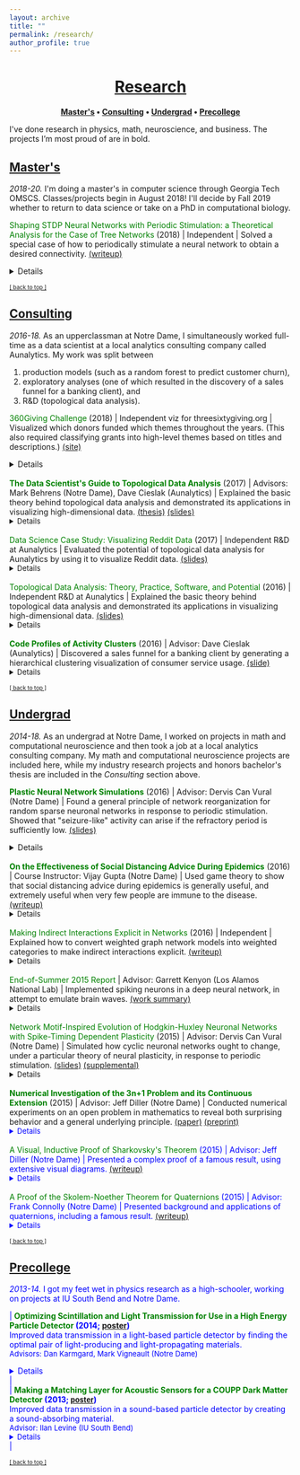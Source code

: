 ```yaml
---
layout: archive
title: ""
permalink: /research/
author_profile: true
--- 
```


# [<center>Research</center>](#top)

<center><b><font color="blue"><a href="http://www.jpskycak.com/research/#masters">Master's</a></font> • <font color="blue"><a href="http://www.jpskycak.com/research/#consulting">Consulting</a></font> • <font color="blue"><a href="http://www.jpskycak.com/research/#undergrad">Undergrad</a></font> • <font color="blue"><a href="http://www.jpskycak.com/research/#precollege">Precollege</a></font></b></center>

I've done research in physics, math, neuroscience, and business. The projects I’m most proud of are in bold.

## [Master's](#masters)

<i>2018-20.</i> I'm doing a master's in computer science through Georgia Tech OMSCS. Classes/projects begin in August 2018! I'll decide by Fall 2019 whether to return to data science or take on a PhD in computational biology.  

<font color="green">Shaping STDP Neural Networks with Periodic Stimulation: a Theoretical Analysis for the Case of Tree Networks</font> (2018) | Independent | Solved a special case of how to periodically stimulate a neural network to obtain a desired connectivity. <font color="blue"><a href="https://jpskycak.github.io/files/jpskycak-shaping_stdp_neural_networks_with_periodic_stimulation.pdf">(writeup)</a></font><font size="2"><details><i>more info coming soon!</i></details></font>  

<font size="1" color="blue"><a href="http://www.jpskycak.com/research/#top">[ back to top ]</a></font>

## [Consulting](#consulting)

<i>2016-18.</i> As an upperclassman at Notre Dame, I simultaneously worked full-time as a data scientist at a local analytics consulting company called Aunalytics. My work was split between
1. production models (such as a random forest to predict customer churn),
2. exploratory analyses (one of which resulted in the discovery of a sales funnel for a banking client), and
3. R&D (topological data analysis).  

<font color="green">360Giving Challenge</font> (2018) | Independent viz for threesixtygiving.org | Visualized which donors funded which themes throughout the years. (This also required classifying grants into high-level themes based on titles and descriptions.) <font color="blue"><a href="https://jpskycak.github.io/360Giving-Challenge">(site)</a></font><font size="2"><details><i>more info coming soon!</i></details></font>  
<b><font color="green">The Data Scientist's Guide to Topological Data Analysis</font></b> (2017) | Advisors: Mark Behrens (Notre Dame), Dave Cieslak (Aunalytics) | Explained the basic theory behind topological data analysis and demonstrated its applications in visualizing high-dimensional data. <font color="blue"><a href="https://jpskycak.github.io/files/skycak-nd-tdathesis.pdf">(thesis)</a></font> <font color="blue"><a href="https://jpskycak.github.io/files/skycak-nd-tdathesis_talk.pdf">(slides)</a></font><font size="2"><details><i>more info coming soon!</i></details></font>  
<font color="green">Data Science Case Study: Visualizing Reddit Data</font> (2017) | Independent R&D at Aunalytics | Evaluated the potential of topological data analysis for Aunalytics by using it to visualize Reddit data. <font color="blue"><a href="https://jpskycak.github.io/files/skycak-aunalytics-reddit.pdf">(slides)</a></font><font size="2"><details><i>more info coming soon!</i></details></font>  
<font color="green">Topological Data Analysis: Theory, Practice, Software, and Potential</font> (2016) | Independent R&D at Aunalytics | Explained the basic theory behind topological data analysis and demonstrated its applications in visualizing high-dimensional data. <font color="blue"><a href="https://jpskycak.github.io/files/skycak-aunalytics-tda.pdf">(slides)</a></font><font size="2"><details><i>more info coming soon!</i></details></font>  
<b><font color="green">Code Profiles of Activity Clusters</font></b> (2016) | Advisor: Dave Cieslak (Aunalytics) | Discovered a sales funnel for a banking client by generating a hierarchical clustering visualization of consumer service usage. <font color="blue"><a href="https://jpskycak.github.io/files/skycak-aunalytics-salesfunnel.pdf">(slide)</a></font><font size="2"><details><i>more info coming soon!</i></details></font>  

<font size="1" color="blue"><a href="http://www.jpskycak.com/research/#top">[ back to top ]</a></font>

## [Undergrad](#undergrad)

<i>2014-18.</i> As an undergrad at Notre Dame, I worked on projects in math and computational neuroscience and then took a job at a local analytics consulting company. My math and computational neuroscience projects are included here, while my industry research projects and honors bachelor's thesis are included in the <i>Consulting</i> section above.  

<b><font color="green">Plastic Neural Network Simulations</font></b> (2016) | Advisor: Dervis Can Vural (Notre Dame) | Found a general principle of network reorganization for random sparse neuronal networks in response to periodic stimulation. Showed that "seizure-like" activity can arise if the refractory period is sufficiently low. <font color="blue"><a href="https://jpskycak.github.io/files/skycak-nd-stdp_simulations.pdf">(slides)</a></font><font size="2"><details><i>more info coming soon!</i></details></font>  
<b><font color="green">On the Effectiveness of Social Distancing Advice During Epidemics</font></b> (2016) | Course Instructor: Vijay Gupta (Notre Dame) | Used game theory to show that social distancing advice during epidemics is generally useful, and extremely useful when very few people are immune to the disease. <font color="blue"><a href="https://jpskycak.github.io/files/skycak-nd-gametheory.pdf">(writeup)</a></font><font size="2"><details><i>more info coming soon!</i></details></font>  
<font color="green">Making Indirect Interactions Explicit in Networks</font> (2016) | Independent | Explained how to convert weighted graph network models into weighted categories to make indirect interactions explicit. <font color="blue"><a href="https://jpskycak.github.io/files/jpskycak-graphs_categories.pdf">(writeup)</a></font><font size="2"><details><i>more info coming soon!</i></details></font>  
<font color="green">End-of-Summer 2015 Report</font> | Advisor: Garrett Kenyon (Los Alamos National Lab) | Implemented spiking neurons in a deep neural network, in attempt to emulate brain waves. <font color="blue"><a href="https://jpskycak.github.io/files/skycak-lanl.pdf">(work summary)</a></font><font size="2"><details><i>more info coming soon!</i></details></font>  
<font color="green">Network Motif-Inspired Evolution of Hodgkin-Huxley Neuronal Networks with Spike-Timing Dependent Plasticity</font> (2015) | Advisor: Dervis Can Vural (Notre Dame) | Simulated how cyclic neuronal networks ought to change, under a particular theory of neural plasticity, in response to periodic stimulation. <font color="blue"><a href="https://jpskycak.github.io/files/skycak-nd-stdp_cosjam.pdf">(slides)</a> <a href="https://jpskycak.github.io/files/skycak-nd-stdp_cosjam_supplemental.pdf">(supplemental)</a></font><font size="2"><details><i>more info coming soon!</i></details></font>  
<b><font color="green">Numerical Investigation of the 3n+1 Problem and its Continuous Extension</font></b> (2015) | Advisor: Jeff Diller (Notre Dame) | Conducted numerical experiments on an open problem in mathematics to reveal both surprising behavior and a general underlying principle. <font color="blue"><a href="https://jpskycak.github.io/files/skycak-nd-scientia.pdf">(paper)</a> <font color="blue"><a href="https://jpskycak.github.io/files/skycak-nd-scientia_preprint.pdf">(preprint)</a></font><font size="2"><details><i>more info coming soon!</i></details></font>  
<font color="green">A Visual, Inductive Proof of Sharkovsky's Theorem</font> (2015) | Advisor: Jeff Diller (Notre Dame) | Presented a complex proof of a famous result, using extensive visual diagrams. <font color="blue"><a href="https://jpskycak.github.io/files/skycak-nd-sharkovsky.pdf">(writeup)</a></font><font size="2"><details><i>more info coming soon!</i></details></font>  
<font color="green">A Proof of the Skolem-Noether Theorem for Quaternions</font> (2015) | Advisor: Frank Connolly (Notre Dame) | Presented background and applications of quaternions, including a famous result. <font color="blue"><a href="https://jpskycak.github.io/files/skycak-nd-scientia.pdf">(writeup)</a></font><font size="2"><details><i>more info coming soon!</i></details></font>  

<font size="1" color="blue"><a href="http://www.jpskycak.com/research/#top">[ back to top ]</a></font>

## [Precollege](#precollege)

<i>2013-14.</i> I got my feet wet in physics research as a high-schooler, working on projects at IU South Bend and Notre Dame.  

| <b><font color="green">Optimizing Scintillation and Light Transmission for Use in a High Energy Particle Detector</font> (2014; <font color="blue"><a href="https://jpskycak.github.io/files/skycak-nd-particledetector.pdf">poster</a></font>)</b><br> Improved data transmission in a light-based particle detector by finding the optimal pair of light-producing and light-propagating materials.<br> <font size="2">Advisors: Dan Karmgard, Mark Vigneault (Notre Dame)<br> <details><i>more info coming soon!</i></details></font> |  
| <b><font color="green">Making a Matching Layer for Acoustic Sensors for a COUPP Dark Matter Detector</font> (2013; <font size="2" color="blue"><a href="https://jpskycak.github.io/files/skycak-iusb-particledetector.pdf">poster</a></font>)</b><br> Improved data transmission in a sound-based particle detector by creating a sound-absorbing material.<br> <font size="2">Advisor: Ilan Levine (IU South Bend)<br> <details><i><br>The COUPP experiment at Fermilab attempts to detect dark matter by analyzing the sound of collisions in a superheated liquid. When a particle whizzing through the air collides with a particle of the liquid, the energy from the collision creates a bubble in the liquid, and the superheated temperature of the liquid allows the bubble to greatly expand. The formation and expansion of the bubble sends sound waves throughout the liquid, which are picked up by sound sensors attached to the container in which the liquid resides. Each particle has its own “bubble sound” fingerprint, and the sound data can be used to identify the type of particle involved in the collision.<br><br>The goal of my project was to create an intermediate material to put between the container and the sensors, that would increase sound transmission by better matching the "acoustic impedances" of the container and sensor and thus reducing the amount of reflected sound. I engineered a material with the correct acoustic impedance by mixing together varying amounts of tungsten powder and epoxy, and it unexpectedly damped the sound signal rather than amplifying it, possibly due to density fluctuations within the mixture. However, the sound-damping material still found use as a backing layer on the sensors, where it improved sound transmission by reducing excess vibrations and ringing within the sensors.</i></details></font> |  

<font size="1" color="blue"><a href="http://www.jpskycak.com/research/#top">[ back to top ]</a></font>

